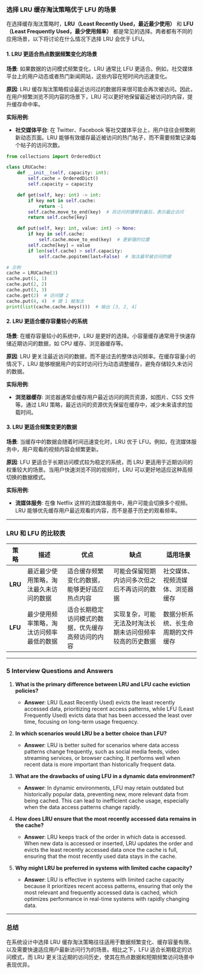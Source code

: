 ### 选择 LRU 缓存淘汰策略优于 LFU 的场景

在选择缓存淘汰策略时，**LRU（Least Recently Used，最近最少使用）** 和 **LFU（Least Frequently Used，最少使用频率）** 都是常见的选择。两者都有不同的应用场景，以下将讨论在什么情况下选择 LRU 会优于 LFU。

#### **1. LRU 更适合热点数据频繁变化的场景**
**场景**: 如果数据的访问模式频繁变化，LRU 通常比 LFU 更适合。例如，社交媒体平台上的用户动态或者热门新闻网站，这些内容在短时间内迅速变化。

**原因**: LRU 缓存淘汰策略假设最近访问过的数据将来很可能会再次被访问。因此，在用户频繁浏览不同内容的场景下，LRU 可以更好地保留最近被访问的内容，提升缓存命中率。

**实际用例**:
- **社交媒体平台**: 在 Twitter、Facebook 等社交媒体平台上，用户往往会频繁刷新动态页面。LRU 能够有效缓存最近被访问的热门帖子，而不需要频繁记录每个帖子的访问次数。

```python
from collections import OrderedDict

class LRUCache:
    def __init__(self, capacity: int):
        self.cache = OrderedDict()
        self.capacity = capacity

    def get(self, key: int) -> int:
        if key not in self.cache:
            return -1
        self.cache.move_to_end(key)  # 将访问的键移到最后，表示最近访问
        return self.cache[key]

    def put(self, key: int, value: int) -> None:
        if key in self.cache:
            self.cache.move_to_end(key)  # 更新键的位置
        self.cache[key] = value
        if len(self.cache) > self.capacity:
            self.cache.popitem(last=False)  # 淘汰最早被访问的键

# 示例
cache = LRUCache(3)
cache.put(1, 1)
cache.put(2, 2)
cache.put(3, 3)
cache.get(2)  # 访问键 2
cache.put(4, 4)  # 键 1 被淘汰
print(list(cache.cache.keys()))  # 输出 [3, 2, 4]
```

#### **2. LRU 更适合缓存容量较小的系统**
**场景**: 在缓存容量较小的系统中，LRU 是更好的选择。小容量缓存通常用于快速存储近期访问的数据，如 CPU 缓存、浏览器缓存等。

**原因**: LRU 更关注最近访问的数据，而不是过去的整体访问频率。在缓存容量小的情况下，LRU 能够根据用户的实时访问行为动态调整缓存，避免存储较久未访问的数据。

**实际用例**:
- **浏览器缓存**: 浏览器通常会缓存用户最近访问的网页资源，如图片、CSS 文件等。通过 LRU 策略，最近访问的资源优先保留在缓存中，减少未来请求的加载时间。

#### **3. LRU 更适合频繁变更的数据**
**场景**: 当缓存中的数据会随着时间迅速变化时，LRU 优于 LFU。例如，在流媒体服务中，用户观看的视频内容会频繁更新。

**原因**: LFU 更适合于长期访问模式较为稳定的系统，而 LRU 更适用于近期访问的权重较大的场景。当用户快速浏览不同的视频时，LRU 可以更好地适应这种高频切换的数据模式。

**实际用例**:
- **流媒体服务**: 在像 Netflix 这样的流媒体服务中，用户可能会切换多个视频。LRU 能够优先缓存用户最近观看的内容，而不是基于历史的观看频率。

---

### LRU 和 LFU 的比较表

| **策略**          | **描述**                                         | **优点**                                                      | **缺点**                                                       | **适用场景**                              |
|-------------------|--------------------------------------------------|---------------------------------------------------------------|----------------------------------------------------------------|-------------------------------------------|
| **LRU**           | 最近最少使用策略，淘汰最久未访问的数据             | 适合缓存频繁变化的数据，能够更好适应热点内容                    | 可能会保留短期内访问多次但之后不再访问的数据                    | 社交媒体、视频流媒体、浏览器缓存           |
| **LFU**           | 最少使用频率策略，淘汰访问频率最低的数据           | 适合长期稳定访问模式的数据，优先缓存高频访问的内容              | 实现复杂，可能无法及时淘汰长期未访问但频率较高的历史数据        | 数据分析系统、长生命周期的文件缓存         |

---

### 5 Interview Questions and Answers

1. **What is the primary difference between LRU and LFU cache eviction policies?**
   - **Answer**: LRU (Least Recently Used) evicts the least recently accessed data, prioritizing recent access patterns, while LFU (Least Frequently Used) evicts data that has been accessed the least over time, focusing on long-term usage frequency.

2. **In which scenarios would LRU be a better choice than LFU?**
   - **Answer**: LRU is better suited for scenarios where data access patterns change frequently, such as social media feeds, video streaming services, or browser caching. It performs well when recent data is more important than historically frequent data.

3. **What are the drawbacks of using LFU in a dynamic data environment?**
   - **Answer**: In dynamic environments, LFU may retain outdated but historically popular data, preventing new, more relevant data from being cached. This can lead to inefficient cache usage, especially when the data access patterns change rapidly.

4. **How does LRU ensure that the most recently accessed data remains in the cache?**
   - **Answer**: LRU keeps track of the order in which data is accessed. When new data is accessed or inserted, LRU updates the order and evicts the least recently accessed data once the cache is full, ensuring that the most recently used data stays in the cache.

5. **Why might LRU be preferred in systems with limited cache capacity?**
   - **Answer**: LRU is effective in systems with limited cache capacity because it prioritizes recent access patterns, ensuring that only the most relevant and frequently accessed data is cached, which optimizes performance in real-time systems with rapidly changing data.

---

### 总结

在系统设计中选择 LRU 缓存淘汰策略往往适用于数据频繁变化、缓存容量有限、以及需要快速适应用户最新访问行为的场景。相比之下，LFU 适合长期稳定的访问模式，而 LRU 更关注近期的访问历史，使其在热点数据和短期频繁访问场景中表现优异。
